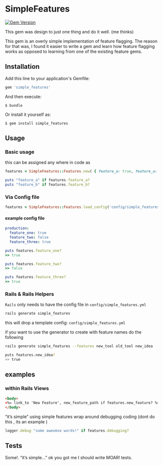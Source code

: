 # SimpleFeatures

[![Gem Version](https://badge.fury.io/rb/simple_features.svg)](https://badge.fury.io/rb/simple_features)

This gem was design to just one thing and do it well. (me thinks)

This gem is an overly simple implementation of feature flagging. The reason for that was, I found it easier to write
a gem and learn how feature flagging works as opposed to learning from one of the existing feature gems.

## Installation

Add this line to your application's Gemfile:

```ruby
gem 'simple_features'
```

And then execute:

    $ bundle

Or install it yourself as:

    $ gem install simple_features

## Usage


### Basic usage

this can be assigned any where in code as

```ruby
features = SimpleFeatures::Features.new( { feature_a: true, feature_a: false } )

puts "feature_a" if features.feature_a?
puts "feature_b" if features.feature_b?

```

### Via Config file

```ruby
features = SimpleFeatures::Features.load_config('config/simple_features.yml')
```

#### example config file

```yaml
production:
  feature_one: true
  feature_two: false
  feature_three: true

```

```ruby
puts features.feature_one?
>> true

puts features.feature_two?
>> false

puts features.feature_three?
>> true

```


### Rails & Rails Helpers

`Rails` only needs to have the config file in `config/simple_features.yml`


```bash
rails generate simple_features

```
this will drop a template config: `config/simple_features.yml`

if you want to use the generator to create with feature names do the following
```bash
rails generate simple_features --features new_tool old_tool new_idea

puts features.new_idea?
>> true

```

## examples

### within Rails Views

```html
<body>
<%= link_to 'New Feature', new_feature_path if features.new_feature? %>
</body>
```
 “it’s simple”
using simple features wrap around debugging coding (dont do this , its an example )

```ruby
logger.debug "some aweomse words!" if features.debugging?
```


## Tests

Some!.  “it’s simple...” ok you got me I should write MOAR! tests.
